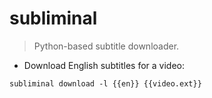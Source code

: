 # subliminal

> Python-based subtitle downloader.

- Download English subtitles for a video:

`subliminal download -l {{en}} {{video.ext}}`
